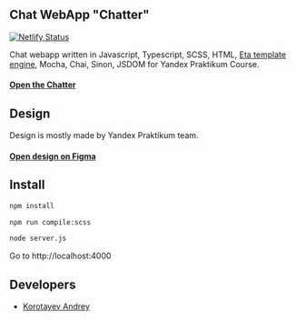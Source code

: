 ## Chat WebApp "Chatter"
[![Netlify Status](https://api.netlify.com/api/v1/badges/c411f49f-311a-494c-9e62-d5956d191ebf/deploy-status)](https://app.netlify.com/sites/chat-akkord/deploys)

Chat webapp written in Javascript, Typescript, SCSS, HTML, [Eta template engine](https://eta.js.org/), Mocha, Chai, Sinon, JSDOM for Yandex Praktikum Course.
#### [Open the Chatter](https://chat-akkord.netlify.app)

## Design
Design is mostly made by Yandex Praktikum team.
#### [Open design on Figma](https://www.figma.com/file/0pcmyXQ35mcDQsMLJcPMk9/ChatAkkord?node-id=0%3A1)

## Install
<a name="install"></a>
<a name="installstart"></a>
```sh
npm install
```

```sh
npm run compile:scss
```

```sh
node server.js
```

Go to http://localhost:4000

## Developers
<a name="developers"></a>

- [Korotayev Andrey](https://github.com/a-k-kord)